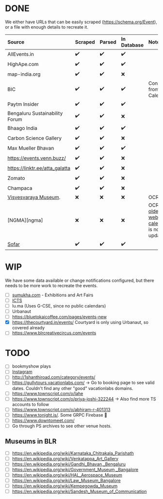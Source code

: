# DONE

We either have URLs that can be easily scraped (https://schema.org/Event), or a file with enough details to recreate it.

| Source                         | Scraped | Parsed | In Database | Notes                                                                                                     |
|:-------------------------------|:--------|:-------|:------------|:----------------------------------------------------------------------------------------------------------|
| AllEvents.in                   | ✔️      | ✔️     | ✔️          |                                                                                                           |
| HighApe.com                    | ✔️      | ✔️     | ✔️          |                                                                                                           |
| map-india.org                  | ✔️      | ✔️     | ❌           |                                                                                                           |
| BIC                            | ✔️      | ✔️     | ✔️          | Converted from ICS Calendar                                                                               |
| Paytm Insider                  | ✔️      | ✔️     | ✔️          |                                                                                                           |
| Bengaluru Sustainability Forum | ✔️      | ✔️     | ❌           |                                                                                                           |
| Bhaago India                   | ✔️      | ✔️     | ✔️          |                                                                                                           |
| Carbon Science Gallery         | ✔️      | ✔️     | ❌           |                                                                                                           |
| Max Mueller Bhavan             | ✔️      | ✔️     | ✔️          |                                                                                                           |
| https://events.venn.buzz/      | ✔️      | ✔️     | ❌           |                                                                                                           |
| https://linktr.ee/atta_galatta | ✔️      | ✔️     | ❌           |                                                                                                           |
| Zomato                         | ✔️      | ✔️     | ❌           |                                                                                                           |
| Champaca                       | ✔️      | ✔️     | ❌           |                                                                                                           |
| [Visvesvaraya Museum][vism].   | ❌      | ❌     | ❌           | OCR                                                                                                       |
| [NGMA][ngma]                   | ❌      | ❌     | ❌           | OCR The [older website calender](http://www.ngmaindia.gov.in/ngma_bangaluru_calendar.asp) is not updated. |
| [Sofar][sofar]                 | ✔️      | ✔️     | ✔️          |                                                                                                           |

# WIP

We have some data available or change notifications configured, but there needs to be more work to recreate the events.

- [ ] [sumukha.com](https://sumukha.com)  - Exhibitions and Art Fairs
- [ ] [ICTS](https://www.icts.res.in/current-and-upcoming-events)
- [ ] lu.ma (Uses G-CSE, since no public calendars)
- [ ] Urbanaut
- [ ] https://bluetokaicoffee.com/pages/events-new
- [x] https://thecourtyard.in/events/ Courtyard is only using Urbanaut, so covered already
- [ ] https://www.blrcreativecircus.com/events

# TODO

- [ ] bookmyshow plays
- [ ] [Instagram](instagram.txt)
- [ ] http://1shanthiroad.com/category/events/
- [ ] https://gullytours.vacationlabs.com/ -> Go to booking page to see valid dates. Couldn't find any other "good" vacationlabs domains.
- [ ] https://www.townscript.com/o/lahe
- [ ] https://www.townscript.com/o/priya-joshi-322244 -> Also find more TS accounts to follow
- [ ] https://www.townscript.com/o/abhiram-r-401313
- [ ] https://www.tonight.is/. Some GRPC Firebase :poop:
- [ ] https://www.downtomeet.com/
- [ ] Go through PS archives to see other venue hosts.

## Museums in BLR

- [ ] https://en.wikipedia.org/wiki/Karnataka_Chitrakala_Parishath
- [ ] https://en.wikipedia.org/wiki/Venkatappa_Art_Gallery
- [ ] https://en.wikipedia.org/wiki/Gandhi_Bhavan,_Bengaluru
- [ ] https://en.wikipedia.org/wiki/Government_Museum,_Bangalore
- [ ] https://en.wikipedia.org/wiki/HAL_Aerospace_Museum
- [ ] https://en.wikipedia.org/wiki/Law_Museum_Bangalore
- [ ] https://en.wikipedia.org/wiki/Kempegowda_Museum
- [ ] https://en.wikipedia.org/wiki/Sandesh_Museum_of_Communication

[vism]: https://www.vismuseum.gov.in/special_events/upcoming-events-2/
[sofar]: https://www.sofarsounds.com/cities/bangalore
